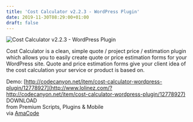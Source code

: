 ```yaml
---
title: 'Cost Calculator v2.2.3 - WordPress Plugin'
date: 2019-11-30T08:29:00+01:00
draft: false
---
```


![Cost Calculator v2.2.3 - WordPress Plugin](https://www.codelist.cc/uploads/posts/2019-08/1565980782_cost-calculator-v2.1.5-wordpress-plugin.png "Cost Calculator v2.2.3 - WordPress Plugin")  
  
Cost Calculator is a clean, simple quote / project price / estimation plugin which allows you to easily create quote or price estimation forms for your WordPress site. Quote and price estimation forms give your client idea of the cost calculation your service or product is based on.  
  
Demo: [http://codecanyon.net/item/cost-calculator-wordpress-plugin/12778927](http://www.lolinez.com/?http://codecanyon.net/item/cost-calculator-wordpress-plugin/12778927)  
DOWNLOAD  
from Premium Scripts, Plugins & Mobile  
via [AmaCode](https://amazcode.ooo)
